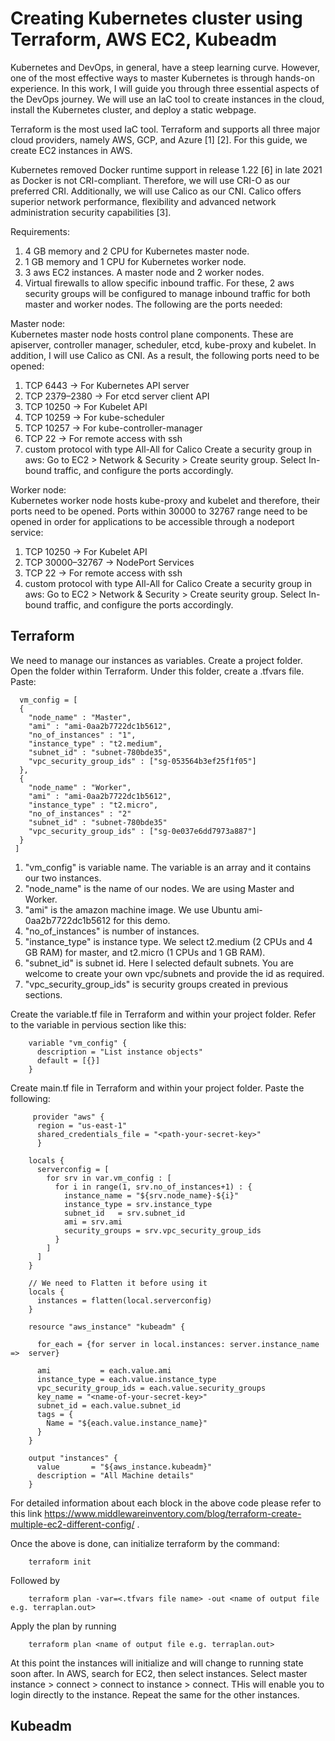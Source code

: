 # Creating Kubernetes cluster using Terraform, AWS EC2, Kubeadm 
Kubernetes and DevOps, in general, have a steep learning curve. However, one of the most effective ways to master Kubernetes is through hands-on 
experience. In this work, I will guide you through three essential aspects of the DevOps journey. We will use an IaC  tool to create instances in the cloud, install the Kubernetes cluster, and deploy a static webpage.

Terraform is the most used IaC tool. Terraform and supports all three major cloud providers, namely AWS, GCP, and Azure [1] [2]. For this guide, we create EC2 instances in AWS.

Kubernetes removed Docker runtime support in release 1.22 [6] in late 2021 as Docker is not CRI-compliant. Therefore, we will use CRI-O as our preferred CRI. Additionally, we will use Calico as our CNI. Calico offers superior network performance, flexibility and advanced network administration security capabilities [3].

Requirements:

1. 4 GB memory and 2 CPU for Kubernetes master node. 
2. 1 GB memory and 1 CPU for Kubernetes worker node.  
3. 3 aws EC2 instances. A master node and 2 worker nodes. 
4. Virtual firewalls to allow specific inbound traffic. For these, 2 aws security groups will be configured to manage inbound traffic for both
   master and worker nodes. The following are the ports needed:

Master node:   
Kubernetes master node hosts control plane components. These are apiserver, controller manager, scheduler, etcd, kube-proxy and kubelet. In addition, I will use Calico as CNI. As a result, the following ports need to be opened:
1. TCP 6443      → For Kubernetes API server
2. TCP 2379–2380 → For etcd server client API
3. TCP 10250     → For Kubelet API
4. TCP 10259     → For kube-scheduler
5. TCP 10257     → For kube-controller-manager
6. TCP 22        → For remote access with ssh
7. custom protocol with type All-All for Calico 
Create a security group in aws: Go to EC2 > Network & Security > Create seurity group. Select In-bound traffic, and configure the ports accordingly.   

Worker node:   
Kubernetes worker node hosts kube-proxy and kubelet and therefore, their ports need to be opened. Ports within 30000 to 32767 range need to be opened in order for applications to be accessible through a nodeport service:
1. TCP 10250       → For Kubelet API
2. TCP 30000–32767 → NodePort Services
3. TCP 22          → For remote access with ssh
4. custom protocol with type All-All for Calico
Create a security group in aws: Go to EC2 > Network & Security > Create seurity group. Select In-bound traffic, and configure the ports accordingly.      
## Terraform 
We need to manage our instances as variables. Create a project folder. Open the folder within Terraform. Under this folder, create a .tfvars file. Paste:

      vm_config = [
      {
        "node_name" : "Master",
        "ami" : "ami-0aa2b7722dc1b5612",
        "no_of_instances" : "1",
        "instance_type" : "t2.medium",
        "subnet_id" : "subnet-780bde35",
        "vpc_security_group_ids" : ["sg-053564b3ef25f1f05"]
      },
      {
        "node_name" : "Worker",
        "ami" : "ami-0aa2b7722dc1b5612",
        "instance_type" : "t2.micro",
        "no_of_instances" : "2"
        "subnet_id" : "subnet-780bde35"
        "vpc_security_group_ids" : ["sg-0e037e6dd7973a887"]
      }
     ]
 
1. "vm_config" is variable name. The variable is an array and it contains our two instances. 
2. "node_name" is the name of our nodes. We are using Master and Worker.
3. "ami" is the amazon machine image. We use Ubuntu ami-0aa2b7722dc1b5612 for this demo.
4. "no_of_instances" is number of instances.
5. "instance_type" is instance type. We select t2.medium (2 CPUs and 4 GB RAM) for master, and t2.micro (1 CPUs and 1 GB RAM).
6. "subnet_id" is subnet id. Here I selected default subnets. You are welcome to create your own vpc/subnets and provide the id as required.
7.  "vpc_security_group_ids" is security groups created in previous sections.
  
Create the variable.tf file in Terraform and within your project folder. Refer to the variable in pervious section like this:

        variable "vm_config" {
          description = "List instance objects"
          default = [{}]
        }
        
   
Create main.tf file in Terraform and within your project folder. Paste the following:
 
         provider "aws" {
          region = "us-east-1"
          shared_credentials_file = "<path-your-secret-key>"
          }

        locals {
          serverconfig = [
            for srv in var.vm_config : [
              for i in range(1, srv.no_of_instances+1) : {
                instance_name = "${srv.node_name}-${i}"
                instance_type = srv.instance_type
                subnet_id   = srv.subnet_id
                ami = srv.ami
                security_groups = srv.vpc_security_group_ids
              }
            ]
          ]
        }

        // We need to Flatten it before using it
        locals {
          instances = flatten(local.serverconfig)
        }

        resource "aws_instance" "kubeadm" {

          for_each = {for server in local.instances: server.instance_name =>  server}

          ami           = each.value.ami
          instance_type = each.value.instance_type
          vpc_security_group_ids = each.value.security_groups
          key_name = "<name-of-your-secret-key>"
          subnet_id = each.value.subnet_id
          tags = {
            Name = "${each.value.instance_name}"
          }
        }

        output "instances" {
          value       = "${aws_instance.kubeadm}"
          description = "All Machine details"
        }

 
For detailed information about each block in the above code please refer to this link https://www.middlewareinventory.com/blog/terraform-create-multiple-ec2-different-config/ .

Once the above is done, can initialize terraform by the command:

        terraform init
        
Followed by

        terraform plan -var=<.tfvars file name> -out <name of output file e.g. terraplan.out>  
        
Apply the plan by running 

        terraform plan <name of output file e.g. terraplan.out> 
        
At this point the instances will initialize and will change to running state soon after. In AWS, search for EC2, then select instances. Select master instance > connect > connect to instance > connect. THis will enable you to login directly to the instance. Repeat the same for the other instances.

## Kubeadm 

        
        
        

     
 
